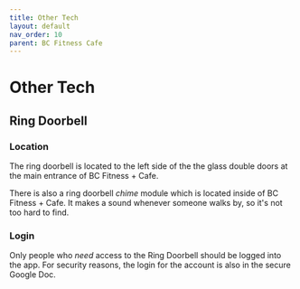 ```yaml
---
title: Other Tech
layout: default
nav_order: 10
parent: BC Fitness Cafe
---
```

# Other Tech
## Ring Doorbell
### Location
The ring doorbell is located to the left side of the the glass double doors at the main entrance of BC Fitness + Cafe.

There is also a ring doorbell *chime* module which is located inside of BC Fitness + Cafe. It makes a sound whenever someone walks by, so it's not too hard to find.
### Login
Only people who *need* access to the Ring Doorbell should be logged into the app. For security reasons, the login for the account is also in the secure Google Doc.
